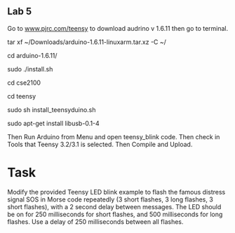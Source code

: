 ## Lab 5

Go to www.pjrc.com/teensy to download audrino v 1.6.11 then go to terminal.

tar xf ~/Downloads/arduino-1.6.11-linuxarm.tar.xz -C ~/

cd arduino-1.6.11/

sudo ./install.sh

cd cse2100

cd teensy

sudo sh install_teensyduino.sh

sudo apt-get install libusb-0.1-4

Then Run Arduino from Menu and open teensy_blink code.
Then check in Tools that Teensy 3.2/3.1 is selected.
Then Compile and Upload.

# Task
Modify the provided Teensy LED blink example to flash the famous distress signal SOS in Morse code repeatedly (3 short flashes, 3 long flashes, 3 short flashes), with a 2 second delay between messages. The LED should be on for 250 milliseconds for short flashes, and 500 milliseconds for long flashes. Use a delay of 250 milliseconds between all flashes.
